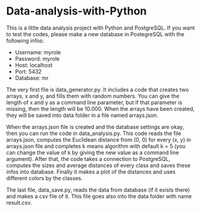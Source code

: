 # Data-analysis-with-Python

This is a little data analysis project with Python and PostgreSQL. If you want to test the codes, please make a new database in PostegreSQL with the following infos:
- Username: myrole
- Password: myrole
- Host: localhost
- Port: 5432
- Database: mr

The very first file is data_generator.py. It includes a code that creates two arrays, x and y, and fills them with random numbers. You can give the length of x and y as a command line parameter, but if that parameter is missing, then the length will be 10.000. When the arrays have been created, they will be saved into data folder in a file named arrays.json.

When the arrays.json file is created and the database settings are okay, then you can run the code in data_analysis.py. This code reads the file arrays.json, computes the Euclidean distance from (0, 0) for every (x, y) in arrays.json file and completes k means algorithm with default k = 5 (you can change the value of k by giving the new value as a command line argument). After that, the code takes a connection to PostgreSQL, computes the sizes and average distances of every class and saves these infos into database. Finally it makes a plot of the distances and uses different colors by the classes.

The last file, data_save.py, reads the data from database (if it exists there) and makes a csv file of it. This file goes also into the data folder with name result.csv.
